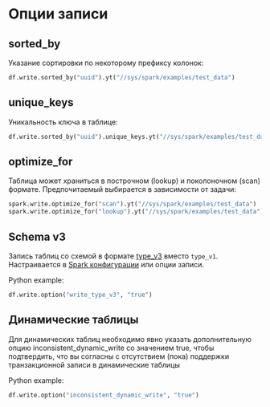 
# Опции записи

## sorted_by

Указание сортировки по некоторому префиксу колонок:

```python
df.write.sorted_by("uuid").yt("//sys/spark/examples/test_data")
```

## unique_keys 

Уникальность ключа в таблице:

```python
df.write.sorted_by("uuid").unique_keys.yt("//sys/spark/examples/test_data")
```

## optimize_for

Таблица может храниться в построчном (lookup) и поколоночном (scan) формате. Предпочитаемый выбирается в зависимости от задачи:

```python
spark.write.optimize_for("scan").yt("//sys/spark/examples/test_data")
spark.write.optimize_for("lookup").yt("//sys/spark/examples/test_data")
```

## Schema v3

Запись таблиц со схемой в формате [type_v3](../../../../../user-guide/storage/data-types.md) вместо `type_v1`.
Настраивается в [Spark конфигурации](../cluster/configuration.md) или опции записи.

Python example:
```python
df.write.option("write_type_v3", "true")
```

## Динамические таблицы

Для динамических таблиц необходимо явно указать дополнительную опцию inconsistent_dynamic_write со значением true, чтобы подтвердить, что вы согласны с отсутствием (пока) поддержки транзакционной записи в динамические таблицы

Python example:
```python
df.write.option("inconsistent_dynamic_write", "true")
```
